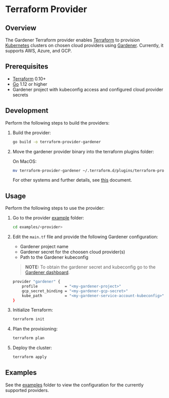 
# Terraform Provider


## Overview

The Gardener Terraform provider enables [Terraform](https://www.terraform.io) to provision [Kubernetes](https://kubernetes.io) clusters on chosen cloud providers using [Gardener](https://gardener.cloud/). Currently, it supports AWS, Azure, and GCP.

## Prerequisites

- [Terraform](https://www.terraform.io/downloads.html) 0.10+
- [Go](https://golang.org/doc/install) 1.12 or higher
-  Gardener project with kubeconfig access and configured cloud provider secrets

## Development

Perform the following steps to build the providers:

1. Build the provider:
    ```bash
    go build -o terraform-provider-gardener
    ```
2. Move the gardener provider binary into the terraform plugins folder:

   On MacOS:
   ```bash
   mv terraform-provider-gardener ~/.terraform.d/plugins/terraform-provider-gardener
   ```
   For other systems and further details, see [this](https://www.terraform.io/docs/plugins/basics.html#installing-plugins) document.

## Usage

Perform the following steps to use the provider:

1. Go to the provider [example](https://github.com/kyma-incubator/terraform-provider-gardener/tree/master/examples) folder:
    ```bash
    cd examples/<provider>
    ```
2. Edit the `main.tf` file and provide the following Gardener configuration:

    - Gardener project name
    - Gardener secret for the choosen cloud provider(s)
    - Path to the Gardener kubeconfig

    > **NOTE:** To obtain the gardener secret and kubeconfig go to the [Gardener dashboard](https://dashboard.garden.canary.k8s.ondemand.com/login).
    ```bash
    provider "gardener" {
        profile            = "<my-gardener-project>"
        gcp_secret_binding = "<my-gardener-gcp-secret>"
        kube_path          = "<my-gardener-service-account-kubeconfig>"
    }
    ```
3. Initialize Terraform:
    ```bash
    terraform init
    ```
4. Plan the provisioning:
    ```bash
    terraform plan
    ```
5. Deploy the cluster:
    ```bash
    terraform apply
    ```
## Examples

See the [examples](https://github.com/kyma-incubator/terraform-provider-gardener/tree/master/examples) folder to view the configuration for the currently supported providers.
